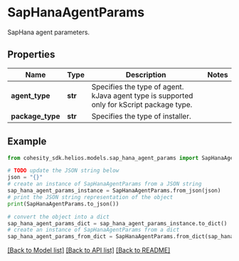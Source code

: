 # SapHanaAgentParams

SapHana agent parameters.

## Properties

Name | Type | Description | Notes
------------ | ------------- | ------------- | -------------
**agent_type** | **str** | Specifies the type of agent. kJava agent type is supported only for kScript package type. | 
**package_type** | **str** | Specifies the type of installer. | 

## Example

```python
from cohesity_sdk.helios.models.sap_hana_agent_params import SapHanaAgentParams

# TODO update the JSON string below
json = "{}"
# create an instance of SapHanaAgentParams from a JSON string
sap_hana_agent_params_instance = SapHanaAgentParams.from_json(json)
# print the JSON string representation of the object
print(SapHanaAgentParams.to_json())

# convert the object into a dict
sap_hana_agent_params_dict = sap_hana_agent_params_instance.to_dict()
# create an instance of SapHanaAgentParams from a dict
sap_hana_agent_params_from_dict = SapHanaAgentParams.from_dict(sap_hana_agent_params_dict)
```
[[Back to Model list]](../README.md#documentation-for-models) [[Back to API list]](../README.md#documentation-for-api-endpoints) [[Back to README]](../README.md)


